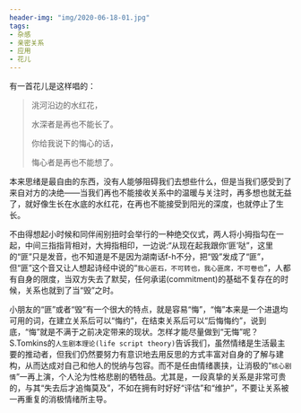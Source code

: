 ```yaml
---
header-img: "img/2020-06-18-01.jpg"
tags:
- 杂感
- 亲密关系
- 应用
- 花儿
---
```

有一首花儿是这样唱的：

> 洮河沿边的水红花，
> 
> 水深者是再也不能长了。
> 
> 你给我说下的悔心的话，
> 
> 悔心者是再也不能想了。

本来思绪是最自由的东西，没有人能够阻碍我们去想些什么，但是当我们感受到了来自对方的决绝——当我们再也不能接收关系中的温暖与关注时，再多想也就无益了，就好像生长在水底的水红花，在再也不能接受到阳光的深度，也就停止了生长。

不由得想起小时候和同伴闹别扭时会举行的一种绝交仪式，两人将小拇指勾在一起，中间三指指背相对，大拇指相印，一边说:“从现在起我跟你‘匪’哒”，这里的“匪”只是发音，也不知道是不是因为湖南话f-h不分，把“毁”发成了“匪”，但“匪”这个音又让人想起诗经中说的“`我心匪石，不可转也，我心匪席，不可卷也`”，人都有自身的限度，当双方失去了默契，任何承诺(commitment)的基础不复存在的时候，关系也就到了当“毁”之时。

小朋友的“匪”或者“毁”有一个很大的特点，就是容易“悔”，“悔”本来是一个进退均可用的词，在建立关系后可以“悔约”，在结束关系后可以“后悔悔约”，说到底，“悔”就是不满于之前决定带来的现状。怎样才能尽量做到“无悔”呢？S.Tomkins的`人生剧本理论(life script theory)`告诉我们，虽然情绪是生活最主要的推动者，但我们仍然要努力有意识地去用反思的方式丰富对自身的了解与建构，从而达成对自己和他人的悦纳与包容。而不是任由情绪裹挟，让消极的“`核心剧情`”一再上演，个人沦为性格悲剧的牺牲品。尤其是，一段真挚的关系是非常可贵的，与其“失去后才追悔莫及”，不如在拥有时好好“评估”和“维护”，不要让关系被一再重复的消极情绪所主导。
